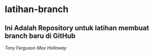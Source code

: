 latihan-branch
==
**Ini Adalah Repository untuk latihan membuat branch baru di GitHub** 
--
*Tony Ferguson*
*Max Holloway*
